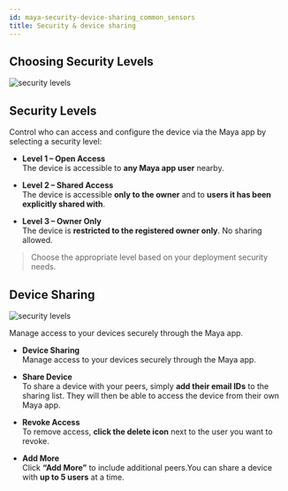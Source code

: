 ```yaml
---
id: maya-security-device-sharing_common_sensors
title: Security & device sharing
---
```


## Choosing Security Levels

![security levels](/img/mayascreens/security_levels.svg)

## Security Levels

Control who can access and configure the device via the Maya app by selecting a security level:

- **Level 1 – Open Access**  
  The device is accessible to **any Maya app user** nearby.

- **Level 2 – Shared Access**  
  The device is accessible **only to the owner** and to **users it has been explicitly shared with**.

- **Level 3 – Owner Only**  
  The device is **restricted to the registered owner only**. No sharing allowed.

> Choose the appropriate level based on your deployment security needs.


## Device Sharing

![security levels](/img/mayascreens/sharedevice.svg)

Manage access to your devices securely through the Maya app.


- **Device Sharing**  
  Manage access to your devices securely through the Maya app.

- **Share Device**  
  To share a device with your peers, simply **add their email IDs** to the sharing list. They will then be able to access the device from their own Maya app.

- **Revoke Access**  
  To remove access, **click the delete icon** next to the user you want to revoke.

- **Add More**  
  Click **“Add More”** to include additional peers.You can share a device with **up to 5 users** at a time.
